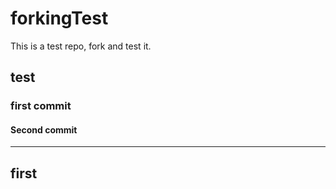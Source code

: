 # forkingTest
This is a test repo, fork and test it.
## test
### first commit
#### Second commit 
______________
## first
